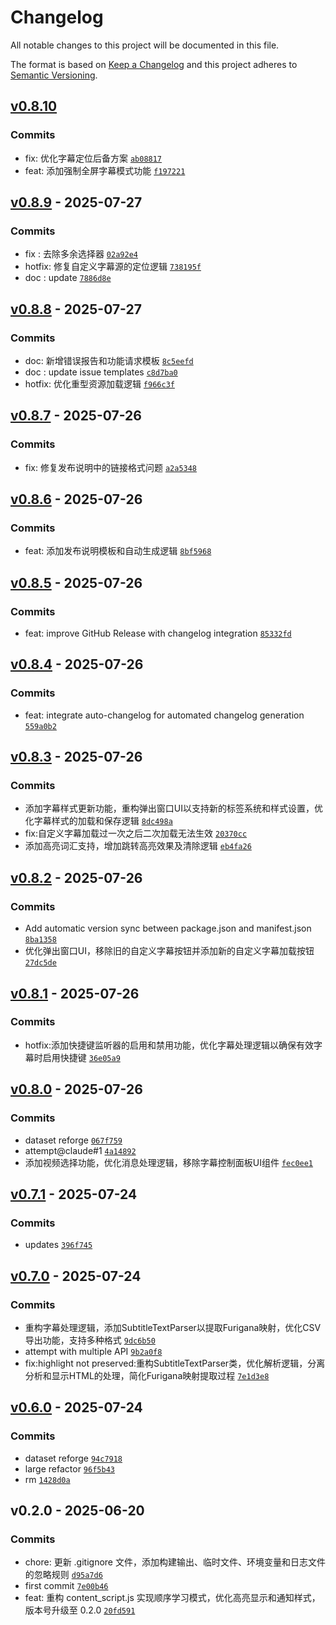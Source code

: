 # Changelog

All notable changes to this project will be documented in this file.

The format is based on [Keep a Changelog](https://keepachangelog.com/en/1.0.0/)
and this project adheres to [Semantic Versioning](https://semver.org/spec/v2.0.0.html).

## [v0.8.10](https://github.com/metrovoc/immersive-memorize/compare/v0.8.9...v0.8.10)

### Commits

- fix: 优化字幕定位后备方案 [`ab08817`](https://github.com/metrovoc/immersive-memorize/commit/ab08817e0cce118d8e49ce88cf91c12829ee5a20)
- feat: 添加强制全屏字幕模式功能 [`f197221`](https://github.com/metrovoc/immersive-memorize/commit/f197221023959d8e2ef128bf08c9f0df56b40969)

## [v0.8.9](https://github.com/metrovoc/immersive-memorize/compare/v0.8.8...v0.8.9) - 2025-07-27

### Commits

- fix : 去除多余选择器 [`02a92e4`](https://github.com/metrovoc/immersive-memorize/commit/02a92e497d49ea3cc4c0d48f4eaa11d098d6a021)
- hotfix: 修复自定义字幕源的定位逻辑 [`738195f`](https://github.com/metrovoc/immersive-memorize/commit/738195f4d97c09c3c4a0294f96a223be27f691b4)
- doc : update [`7886d8e`](https://github.com/metrovoc/immersive-memorize/commit/7886d8e5739b831e4be87e95f373b290d9e4e202)

## [v0.8.8](https://github.com/metrovoc/immersive-memorize/compare/v0.8.7...v0.8.8) - 2025-07-27

### Commits

- doc: 新增错误报告和功能请求模板 [`8c5eefd`](https://github.com/metrovoc/immersive-memorize/commit/8c5eefda23afaa5a676dbc03da351cf1d07b9964)
- doc : update issue templates [`c8d7ba0`](https://github.com/metrovoc/immersive-memorize/commit/c8d7ba08a10f17316e9556b2d23a3405730f56fe)
- hotfix: 优化重型资源加载逻辑 [`f966c3f`](https://github.com/metrovoc/immersive-memorize/commit/f966c3f74767cd964b6f572495401c742a910eb2)

## [v0.8.7](https://github.com/metrovoc/immersive-memorize/compare/v0.8.6...v0.8.7) - 2025-07-26

### Commits

- fix: 修复发布说明中的链接格式问题 [`a2a5348`](https://github.com/metrovoc/immersive-memorize/commit/a2a5348513cb1b1e20f5dd52d9a2719e1fea086c)

## [v0.8.6](https://github.com/metrovoc/immersive-memorize/compare/v0.8.5...v0.8.6) - 2025-07-26

### Commits

- feat: 添加发布说明模板和自动生成逻辑 [`8bf5968`](https://github.com/metrovoc/immersive-memorize/commit/8bf59685fbb72039ea3d95c24c75c4fd260a4ce9)

## [v0.8.5](https://github.com/metrovoc/immersive-memorize/compare/v0.8.4...v0.8.5) - 2025-07-26

### Commits

- feat: improve GitHub Release with changelog integration [`85332fd`](https://github.com/metrovoc/immersive-memorize/commit/85332fd0139f24bbddb649b19aa74ee544222847)

## [v0.8.4](https://github.com/metrovoc/immersive-memorize/compare/v0.8.3...v0.8.4) - 2025-07-26

### Commits

- feat: integrate auto-changelog for automated changelog generation [`559a0b2`](https://github.com/metrovoc/immersive-memorize/commit/559a0b2c2c9f2e9e9c68e3d6b47a0c89531ec49f)

## [v0.8.3](https://github.com/metrovoc/immersive-memorize/compare/v0.8.2...v0.8.3) - 2025-07-26

### Commits

- 添加字幕样式更新功能，重构弹出窗口UI以支持新的标签系统和样式设置，优化字幕样式的加载和保存逻辑 [`8dc498a`](https://github.com/metrovoc/immersive-memorize/commit/8dc498ad7925c06e9332c7dd0daff3c5b89c8826)
- fix:自定义字幕加载过一次之后二次加载无法生效 [`20370cc`](https://github.com/metrovoc/immersive-memorize/commit/20370cc10a2bdf250a01c02af0571ee3bc2267b4)
- 添加高亮词汇支持，增加跳转高亮效果及清除逻辑 [`eb4fa26`](https://github.com/metrovoc/immersive-memorize/commit/eb4fa26d7d8eee7825e160a741b2ecfd50cd16aa)

## [v0.8.2](https://github.com/metrovoc/immersive-memorize/compare/v0.8.1...v0.8.2) - 2025-07-26

### Commits

- Add automatic version sync between package.json and manifest.json [`8ba1358`](https://github.com/metrovoc/immersive-memorize/commit/8ba135894b8ae1144eb7c18725855c15ee908787)
- 优化弹出窗口UI，移除旧的自定义字幕按钮并添加新的自定义字幕加载按钮 [`27dc5de`](https://github.com/metrovoc/immersive-memorize/commit/27dc5de2090f74a05a6c09d5540599828d78eb26)

## [v0.8.1](https://github.com/metrovoc/immersive-memorize/compare/v0.8.0...v0.8.1) - 2025-07-26

### Commits

- hotfix:添加快捷键监听器的启用和禁用功能，优化字幕处理逻辑以确保有效字幕时启用快捷键 [`36e05a9`](https://github.com/metrovoc/immersive-memorize/commit/36e05a947a72129e1521f338e1eeeafa777bcc05)

## [v0.8.0](https://github.com/metrovoc/immersive-memorize/compare/v0.7.1...v0.8.0) - 2025-07-26

### Commits

- dataset reforge [`067f759`](https://github.com/metrovoc/immersive-memorize/commit/067f759b85e1abab1b156d095566a3ff10772af2)
- attempt@claude#1 [`4a14892`](https://github.com/metrovoc/immersive-memorize/commit/4a14892dbf5e004009e63f6521703156ebb92f13)
- 添加视频选择功能，优化消息处理逻辑，移除字幕控制面板UI组件 [`fec0ee1`](https://github.com/metrovoc/immersive-memorize/commit/fec0ee18c2416a5df968f50d4187246f14b5a45d)

## [v0.7.1](https://github.com/metrovoc/immersive-memorize/compare/v0.7.0...v0.7.1) - 2025-07-24

### Commits

- updates [`396f745`](https://github.com/metrovoc/immersive-memorize/commit/396f745157c4ecca14d26bb5f0e2f0c87d90d299)

## [v0.7.0](https://github.com/metrovoc/immersive-memorize/compare/v0.6.0...v0.7.0) - 2025-07-24

### Commits

- 重构字幕处理逻辑，添加SubtitleTextParser以提取Furigana映射，优化CSV导出功能，支持多种格式 [`9dc6b50`](https://github.com/metrovoc/immersive-memorize/commit/9dc6b507c1367a978b684174fcfd8ef23b1e82b0)
- attempt with multiple API [`9b2a0f8`](https://github.com/metrovoc/immersive-memorize/commit/9b2a0f8198481f6d8b547415bab0b0895781c280)
- fix:highlight not preserved:重构SubtitleTextParser类，优化解析逻辑，分离分析和显示HTML的处理，简化Furigana映射提取过程 [`7e1d3e8`](https://github.com/metrovoc/immersive-memorize/commit/7e1d3e881fdee9024b31769b4535c12562bbc935)

## [v0.6.0](https://github.com/metrovoc/immersive-memorize/compare/v0.2.0...v0.6.0) - 2025-07-24

### Commits

- dataset reforge [`94c7918`](https://github.com/metrovoc/immersive-memorize/commit/94c7918cbc7dae9f7a838560464c9332fc147bd4)
- large refactor [`96f5b43`](https://github.com/metrovoc/immersive-memorize/commit/96f5b4381dafa726dbd7acb8376d86af53310cff)
- rm [`1428d0a`](https://github.com/metrovoc/immersive-memorize/commit/1428d0ad8f365dacd6349343b9adc3706f2e6ec4)

## v0.2.0 - 2025-06-20

### Commits

- chore: 更新 .gitignore 文件，添加构建输出、临时文件、环境变量和日志文件的忽略规则 [`d95a7d6`](https://github.com/metrovoc/immersive-memorize/commit/d95a7d6d62073137313bc90d00129085ba774828)
- first commit [`7e00b46`](https://github.com/metrovoc/immersive-memorize/commit/7e00b46527d33e6aaa9305b8d7096a250a8f9b18)
- feat: 重构 content_script.js 实现顺序学习模式，优化高亮显示和通知样式，版本号升级至 0.2.0 [`20fd591`](https://github.com/metrovoc/immersive-memorize/commit/20fd59144e27e0626f1982874088268f02445990)
